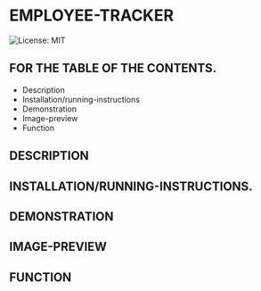 # EMPLOYEE-TRACKER
![License: MIT](https://img.shields.io/badge/License-MIT-yellow.svg)
## FOR THE TABLE OF THE CONTENTS.
* Description
* Installation/running-instructions
* Demonstration
* Image-preview
* Function
## DESCRIPTION

## INSTALLATION/RUNNING-INSTRUCTIONS.

## DEMONSTRATION

## IMAGE-PREVIEW

## FUNCTION
